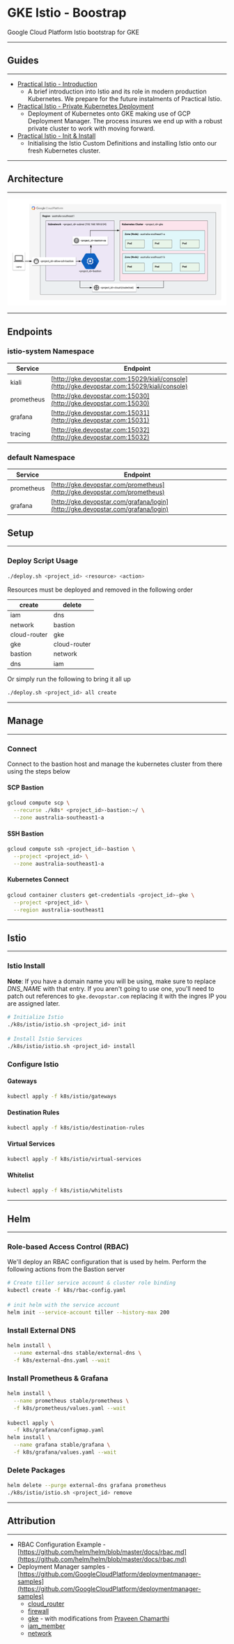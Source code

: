 # GKE Istio - Boostrap

Google Cloud Platform Istio bootstrap for GKE

---

## Guides

---

* [Practical Istio - Introduction](https://devopstar.com/2019/06/16/practical-istio-introduction-and-setup/)
  * A brief introduction into Istio and its role in modern production Kubernetes. We prepare for the future instalments of Practical Istio.
* [Practical Istio - Private Kubernetes Deployment](https://devopstar.com/2019/06/16/practical-istio-private-kubernetes-deploy/)
  * Deployment of Kubernetes onto GKE making use of GCP Deployment Manager. The process insures we end up with a robust private cluster to work with moving forward.
* [Practical Istio - Init & Install](https://devopstar.com/2019/06/16/practical-istio-init-and-install/)
  * Initialising the Istio Custom Definitions and installing Istio onto our fresh Kubernetes cluster.

---

## Architecture

---

![Architecture Diagram](img/architecture.png)

---

## Endpoints

### istio-system Namespace

| Service    | Endpoint                                                                                     |
|------------|----------------------------------------------------------------------------------------------|
| kiali      | [http://gke.devopstar.com:15029/kiali/console](http://gke.devopstar.com:15029/kiali/console) |
| prometheus | [http://gke.devopstar.com:15030](http://gke.devopstar.com:15030)                             |
| grafana    | [http://gke.devopstar.com:15031](http://gke.devopstar.com:15031)                             |
| tracing    | [http://gke.devopstar.com:15032](http://gke.devopstar.com:15032)                             |

### default Namespace

| Service    | Endpoint                                                                         |
|------------|----------------------------------------------------------------------------------|
| prometheus | [http://gke.devopstar.com/prometheus](http://gke.devopstar.com/prometheus)       |
| grafana    | [http://gke.devopstar.com/grafana/login](http://gke.devopstar.com/grafana/login) |

## Setup

---

### Deploy Script Usage

```bash
./deploy.sh <project_id> <resource> <action>
```

Resources must be deployed and removed in the following order

| create       | delete       |
|--------------|--------------|
| iam          | dns          |
| network      | bastion      |
| cloud-router | gke          |
| gke          | cloud-router |
| bastion      | network      |
| dns          | iam          |

Or simply run the following to bring it all up

```bash
./deploy.sh <project_id> all create
```

---

## Manage

---

### Connect

Connect to the bastion host and manage the kubernetes cluster from there using the steps below

#### SCP Bastion

```bash
gcloud compute scp \
  --recurse ./k8s* <project_id>-bastion:~/ \
  --zone australia-southeast1-a
```

#### SSH Bastion

```bash
gcloud compute ssh <project_id>-bastion \
  --project <project_id> \
  --zone australia-southeast1-a
```

#### Kubernetes Connect

```bash
gcloud container clusters get-credentials <project_id>-gke \
  --project <project_id> \
  --region australia-southeast1
```

---

## Istio

---

### Istio Install

**Note**: If you have a domain name you will be using, make sure to replace *DNS_NAME* with that entry. If you aren't going to use one, you'll need to patch out references to `gke.devopstar.com` replacing it with the ingres IP you are assigned later.

```bash
# Initialize Istio
./k8s/istio/istio.sh <project_id> init

# Install Istio Services
./k8s/istio/istio.sh <project_id> install
```

### Configure Istio

#### Gateways

```bash
kubectl apply -f k8s/istio/gateways
```

#### Destination Rules

```bash
kubectl apply -f k8s/istio/destination-rules
```

#### Virtual Services

```bash
kubectl apply -f k8s/istio/virtual-services
```

#### Whitelist

```bash
kubectl apply -f k8s/istio/whitelists
```

---

## Helm

---

### Role-based Access Control (RBAC)

We'll deploy an RBAC configuration that is used by helm. Perform the following actions from the Bastion server

```bash
# Create tiller service account & cluster role binding
kubectl create -f k8s/rbac-config.yaml

# init helm with the service account
helm init --service-account tiller --history-max 200
```

### Install External DNS

```bash
helm install \
  --name external-dns stable/external-dns \
  -f k8s/external-dns.yaml --wait
```

### Install Prometheus & Grafana

```bash
helm install \
  --name prometheus stable/prometheus \
  -f k8s/prometheus/values.yaml --wait

kubectl apply \
  -f k8s/grafana/configmap.yaml
helm install \
  --name grafana stable/grafana \
  -f k8s/grafana/values.yaml --wait
```

### Delete Packages

```bash
helm delete --purge external-dns grafana prometheus
./k8s/istio/istio.sh <project_id> remove
```

---

## Attribution

---

- RBAC Configuration Example - [https://github.com/helm/helm/blob/master/docs/rbac.md](https://github.com/helm/helm/blob/master/docs/rbac.md)
- Deployment Manager samples - [https://github.com/GoogleCloudPlatform/deploymentmanager-samples](https://github.com/GoogleCloudPlatform/deploymentmanager-samples)
  - [cloud_router](https://github.com/GoogleCloudPlatform/deploymentmanager-samples/tree/master/community/cloud-foundation/templates/cloud_router)
  - [firewall](https://github.com/GoogleCloudPlatform/deploymentmanager-samples/tree/master/community/cloud-foundation/templates/firewall)
  - [gke](https://github.com/GoogleCloudPlatform/deploymentmanager-samples/tree/master/community/cloud-foundation/templates/gke) - with modifications from [Praveen Chamarthi](https://github.com/GoogleCloudPlatform/deploymentmanager-samples/pull/326)
  - [iam_member](https://github.com/GoogleCloudPlatform/deploymentmanager-samples/tree/master/community/cloud-foundation/templates/iam_member)
  - [network](https://github.com/GoogleCloudPlatform/deploymentmanager-samples/tree/master/community/cloud-foundation/templates/network)

